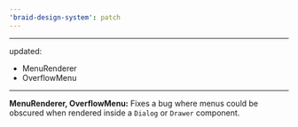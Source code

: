 ```yaml
---
'braid-design-system': patch
---
```


---
updated:
  - MenuRenderer
  - OverflowMenu
---

**MenuRenderer, OverflowMenu:** Fixes a bug where menus could be obscured when rendered inside a `Dialog` or `Drawer` component.
